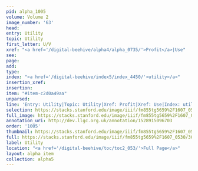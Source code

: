 ```yaml
---
pid: alpha_1005
volume: Volume 2
image_number: '63'
head: 
entry: Utility
topic: Utility
first_letter: U/V
xref: "<a href='/digital-beehive/alpha4/alpha_0735/'>Profit</a>|Use"
see: 
page: 
add: 
type: 
index: "<a href='/digital-beehive/index5/index_4450/'>utility</a>"
insertion_xref: 
insertion: 
item: "#item-c2d0a49aa"
unparsed: 
line: 'Entry: Utility|Topic: Utility|Xref: Profit|Xref: Use|Index: utility|#item-c2d0a49aa'
selection: https://stacks.stanford.edu/image/iiif/fm855tg5659%2F1607_0530/309,1624,3046,367/full/0/default.jpg
full_image: https://stacks.stanford.edu/image/iiif/fm855tg5659%2F1607_0530/full/full/0/default.jpg
annotation_uri: http://dev.llgc.org.uk/annotation/1528915096703
order: '1005'
thumbnail: https://stacks.stanford.edu/image/iiif/fm855tg5659%2F1607_0530/309,1624,600,180/250,/0/default.jpg
full: https://stacks.stanford.edu/image/iiif/fm855tg5659%2F1607_0530/309,1624,3046,367/full/0/default.jpg
label: Utility
location: "<a href='/digital-beehive/toc/toc2_053/'>Full Page</a>"
layout: alpha_item
collection: alpha5
---
```

